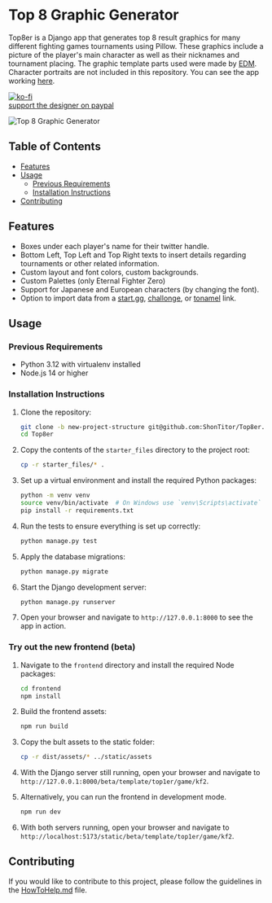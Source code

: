 # Top 8 Graphic Generator

Top8er is a Django app that generates top 8 result graphics for many different fighting games tournaments using Pillow. These graphics include a picture of the player's main character as well as their nicknames and tournament placing. The graphic template parts used were made by [EDM](https://twitter.com/Elenriqu3). Character portraits are not included in this repository. You can see the app working [here](https://www.top8er.com/).

[![ko-fi](https://www.ko-fi.com/img/githubbutton_sm.svg)](https://ko-fi.com/E1E4K0N2)  
[support the designer on paypal](https://www.paypal.com/paypalme/Elenriqu3)

![Top 8 Graphic Generator](https://i.imgur.com/iXjo0pU.png)

## Table of Contents

- [Features](#features)
- [Usage](#usage)
  - [Previous Requirements](#previous-requirements)
  - [Installation Instructions](#installation-instructions)
- [Contributing](#contributing)

## Features

- Boxes under each player's name for their twitter handle.
- Bottom Left, Top Left and Top Right texts to insert details regarding tournaments or other related information.
- Custom layout and font colors, custom backgrounds.
- Custom Palettes (only Eternal Fighter Zero)
- Support for Japanese and European characters (by changing the font).
- Option to import data from a [start.gg](https://start.gg/), [challonge](https://challonge.com/), or [tonamel](https://tonamel.com/) link.

## Usage

### Previous Requirements

- Python 3.12 with virtualenv installed
- Node.js 14 or higher

### Installation Instructions

1. Clone the repository:
    ```sh
    git clone -b new-project-structure git@github.com:ShonTitor/Top8er.git
    cd Top8er
    ```

2. Copy the contents of the `starter_files` directory to the project root:
    ```sh
    cp -r starter_files/* .
    ```

3. Set up a virtual environment and install the required Python packages:
    ```sh
    python -m venv venv
    source venv/bin/activate  # On Windows use `venv\Scripts\activate`
    pip install -r requirements.txt
    ```

4. Run the tests to ensure everything is set up correctly:
    ```sh
    python manage.py test
    ```

5. Apply the database migrations:
    ```sh
    python manage.py migrate
    ```

6. Start the Django development server:
    ```sh
    python manage.py runserver
    ```

7. Open your browser and navigate to `http://127.0.0.1:8000` to see the app in action.

### Try out the new frontend (beta)

1. Navigate to the `frontend` directory and install the required Node packages:
    ```sh
    cd frontend
    npm install
    ```

2. Build the frontend assets:
    ```sh
    npm run build
    ```

3. Copy the bult assets to the static folder:
    ```sh
    cp -r dist/assets/* ../static/assets
    ```

4. With the Django server still running, open your browser and navigate to `http://127.0.0.1:8000/beta/template/top1er/game/kf2`.

5. Alternatively, you can run the frontend in development mode.
    ```sh
    npm run dev
    ```

4. With both servers running, open your browser and navigate to `http://localhost:5173/static/beta/template/top1er/game/kf2`.

## Contributing

If you would like to contribute to this project, please follow the guidelines in the [HowToHelp.md](HowToHelp.md) file.